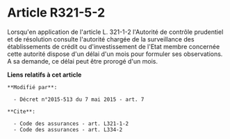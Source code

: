 # Article R321-5-2

Lorsqu'en application de l'article L. 321-1-2 l'Autorité de contrôle prudentiel et de résolution consulte l'autorité chargée
de la surveillance des établissements de crédit ou d'investissement de l'Etat membre concernée cette autorité dispose d'un
délai d'un mois pour formuler ses observations. A sa demande, ce délai peut être prorogé d'un mois.

**Liens relatifs à cet article**

	**Modifié par**:

	  - Décret n°2015-513 du 7 mai 2015 - art. 7

	**Cite**:

	  - Code des assurances - art. L321-1-2
	  - Code des assurances - art. L334-2

